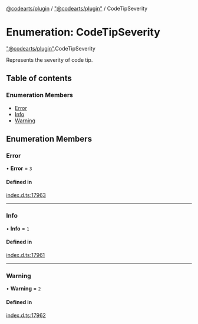 [@codearts/plugin](../README.md) / ["@codearts/plugin"](../modules/_codearts_plugin_.md) / CodeTipSeverity

# Enumeration: CodeTipSeverity

["@codearts/plugin"](../modules/_codearts_plugin_.md).CodeTipSeverity

Represents the severity of code tip.

## Table of contents

### Enumeration Members

- [Error](codearts_plugin_.CodeTipSeverity.md#error)
- [Info](codearts_plugin_.CodeTipSeverity.md#info)
- [Warning](codearts_plugin_.CodeTipSeverity.md#warning)

## Enumeration Members

### Error

• **Error** = ``3``

#### Defined in

[index.d.ts:17963](https://github.com/shuyaqian/cloudide-plugin-api/blob/3fbdd11/index.d.ts#L17963)

___

### Info

• **Info** = ``1``

#### Defined in

[index.d.ts:17961](https://github.com/shuyaqian/cloudide-plugin-api/blob/3fbdd11/index.d.ts#L17961)

___

### Warning

• **Warning** = ``2``

#### Defined in

[index.d.ts:17962](https://github.com/shuyaqian/cloudide-plugin-api/blob/3fbdd11/index.d.ts#L17962)

